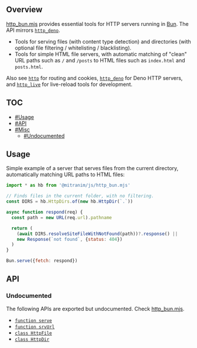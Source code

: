 ## Overview

[http_bun.mjs](../http_bun.mjs) provides essential tools for HTTP servers running in [Bun](https://bun.com). The API mirrors [`http_deno`](http_deno_readme.md).

* Tools for serving files (with content type detection) and directories (with optional file filtering / whitelisting / blacklisting).
* Tools for simple HTML file servers, with automatic matching of "clean" URL paths such as `/` and `/posts` to HTML files such as `index.html` and `posts.html`.

Also see [`http`](http_readme.md) for routing and cookies, [`http_deno`](http_deno_readme.md) for Deno HTTP servers, and [`http_live`](http_live_readme.md) for live-reload tools for development.

## TOC

* [#Usage](#usage)
* [#API](#api)
* [#Misc](#misc)
  * [#Undocumented](#undocumented)

## Usage

Simple example of a server that serves files from the current directory, automatically matching URL paths to HTML files:

```js
import * as hb from '@mitranim/js/http_bun.mjs'

// Finds files in the current folder, with no filtering.
const DIRS = hb.HttpDirs.of(new hb.HttpDir(`.`))

async function respond(req) {
  const path = new URL(req.url).pathname

  return (
    (await DIRS.resolveSiteFileWithNotFound(path))?.response() ||
    new Response(`not found`, {status: 404})
  )
}

Bun.serve({fetch: respond})
```

## API

### Undocumented

The following APIs are exported but undocumented. Check [http_bun.mjs](../http_bun.mjs).

  * [`function serve`](../http_bun.mjs#L9)
  * [`function srvUrl`](../http_bun.mjs#L18)
  * [`class HttpFile`](../http_bun.mjs#L20)
  * [`class HttpDir`](../http_bun.mjs#L49)
